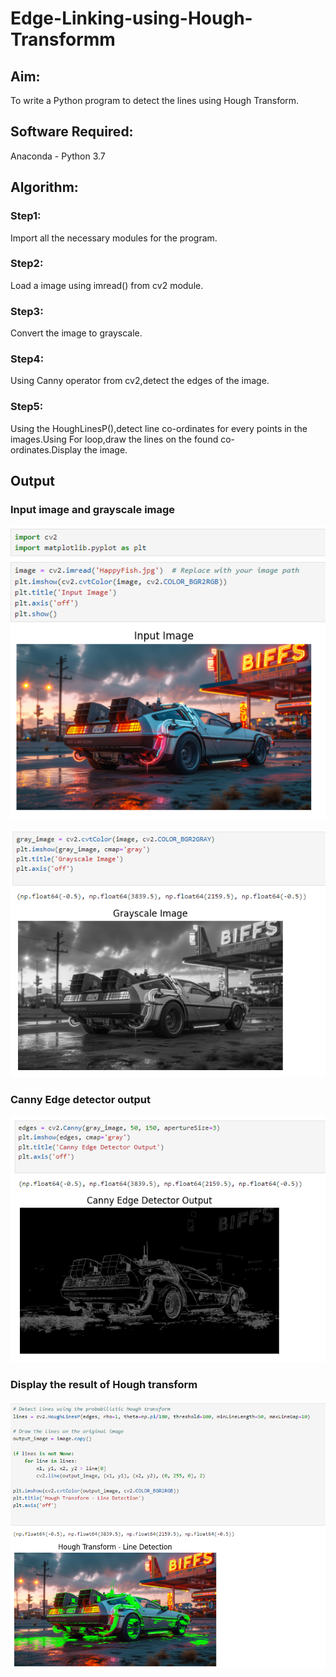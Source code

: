 # Edge-Linking-using-Hough-Transformm
## Aim:
To write a Python program to detect the lines using Hough Transform.

## Software Required:
Anaconda - Python 3.7

## Algorithm:
### Step1:

Import all the necessary modules for the program.
### Step2:

Load a image using imread() from cv2 module.
### Step3:

Convert the image to grayscale.
### Step4:

Using Canny operator from cv2,detect the edges of the image.
### Step5:

Using the HoughLinesP(),detect line co-ordinates for every points in the images.Using For loop,draw the lines on the found co-ordinates.Display the image.
## Output

### Input image and grayscale image

![output](https://raw.githubusercontent.com/Girithickrohan/Edge-Linking-using-Hough-Transformm/refs/heads/main/1.png)

![output](https://raw.githubusercontent.com/Girithickrohan/Edge-Linking-using-Hough-Transformm/refs/heads/main/2.png)

### Canny Edge detector output

![output](https://raw.githubusercontent.com/Girithickrohan/Edge-Linking-using-Hough-Transformm/refs/heads/main/3.png)

### Display the result of Hough transform

![output](https://raw.githubusercontent.com/Girithickrohan/Edge-Linking-using-Hough-Transformm/refs/heads/main/4.png)
